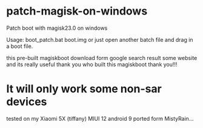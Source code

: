 # patch-magisk-on-windows
Patch boot with magisk23.0 on windows

Usage:
boot_patch.bat boot.img
or just open another batch file and drag in a boot file.

this pre-built magiskboot download form google search result some website and its really useful
thank you who built this magiskboot
thank you!!!

# It will only work some non-sar devices
  tested on my Xiaomi 5X (tiffany) MIUI 12 android 9 ported form MistyRain...
